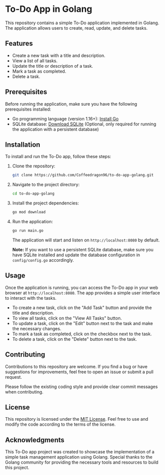 # To-Do App in Golang

This repository contains a simple To-Do application implemented in Golang. The application allows users to create, read, update, and delete tasks.

## Features

- Create a new task with a title and description.
- View a list of all tasks.
- Update the title or description of a task.
- Mark a task as completed.
- Delete a task.

## Prerequisites

Before running the application, make sure you have the following prerequisites installed:

- Go programming language (version 1.16+): [Install Go](https://golang.org/doc/install)
- SQLite database: [Download SQLite](https://www.sqlite.org/download.html) (Optional, only required for running the application with a persistent database)

## Installation

To install and run the To-Do app, follow these steps:

1. Clone the repository:

   ```bash
   git clone https://github.com/Coffeedragon96/to-do-app-golang.git
   ```

2. Navigate to the project directory:

   ```bash
   cd to-do-app-golang
   ```

3. Install the project dependencies:

   ```bash
   go mod download
   ```

4. Run the application:

   ```bash
   go run main.go
   ```

   The application will start and listen on `http://localhost:8080` by default.

   **Note:** If you want to use a persistent SQLite database, make sure you have SQLite installed and update the database configuration in `config/config.go` accordingly.

## Usage

Once the application is running, you can access the To-Do app in your web browser at `http://localhost:8080`. The app provides a simple user interface to interact with the tasks.

- To create a new task, click on the "Add Task" button and provide the title and description.
- To view all tasks, click on the "View All Tasks" button.
- To update a task, click on the "Edit" button next to the task and make the necessary changes.
- To mark a task as completed, click on the checkbox next to the task.
- To delete a task, click on the "Delete" button next to the task.

## Contributing

Contributions to this repository are welcome. If you find a bug or have suggestions for improvements, feel free to open an issue or submit a pull request.

Please follow the existing coding style and provide clear commit messages when contributing.

## License

This repository is licensed under the [MIT License](LICENSE). Feel free to use and modify the code according to the terms of the license.

## Acknowledgments

This To-Do app project was created to showcase the implementation of a simple task management application using Golang. Special thanks to the Golang community for providing the necessary tools and resources to build this project.
